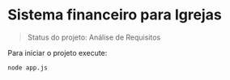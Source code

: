 # Sistema financeiro para Igrejas

> Status do projeto: Análise de Requisitos

Para iniciar o projeto execute:
```
node app.js
```
